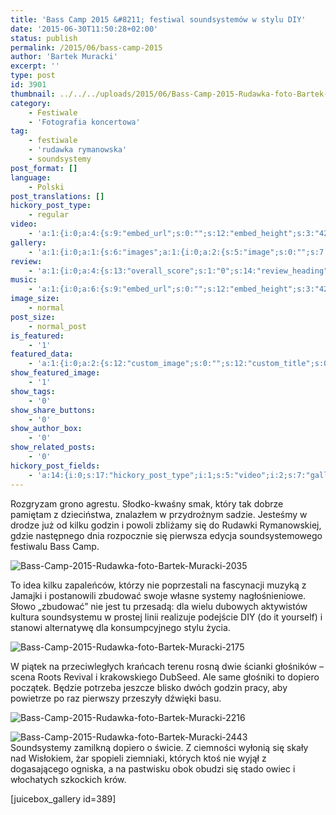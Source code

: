 ```yaml
---
title: 'Bass Camp 2015 &#8211; festiwal soundsystemów w stylu DIY'
date: '2015-06-30T11:50:28+02:00'
status: publish
permalink: /2015/06/bass-camp-2015
author: 'Bartek Muracki'
excerpt: ''
type: post
id: 3901
thumbnail: ../../../uploads/2015/06/Bass-Camp-2015-Rudawka-foto-Bartek-Muracki-2216.jpg
category:
    - Festiwale
    - 'Fotografia koncertowa'
tag:
    - festiwale
    - 'rudawka rymanowska'
    - soundsystemy
post_format: []
language:
    - Polski
post_translations: []
hickory_post_type:
    - regular
video:
    - 'a:1:{i:0;a:4:{s:9:"embed_url";s:0:"";s:12:"embed_height";s:3:"420";s:15:"self_hosted_url";s:0:"";s:18:"self_hosted_height";s:3:"420";}}'
gallery:
    - 'a:1:{i:0;a:1:{s:6:"images";a:1:{i:0;a:2:{s:5:"image";s:0:"";s:7:"caption";s:0:"";}}}}'
review:
    - 'a:1:{i:0;a:4:{s:13:"overall_score";s:1:"0";s:14:"review_heading";s:0:"";s:12:"summary_text";s:0:"";s:8:"criteria";a:1:{i:0;a:2:{s:4:"name";s:0:"";s:5:"score";s:1:"0";}}}}'
music:
    - 'a:1:{i:0;a:6:{s:9:"embed_url";s:0:"";s:12:"embed_height";s:3:"420";s:16:"soundcloud_embed";s:0:"";s:33:"soundcloud_include_featured_image";s:1:"0";s:13:"spotify_embed";s:0:"";s:30:"spotify_include_featured_image";s:1:"0";}}'
image_size:
    - normal
post_size:
    - normal_post
is_featured:
    - '1'
featured_data:
    - 'a:1:{i:0;a:2:{s:12:"custom_image";s:0:"";s:12:"custom_title";s:0:"";}}'
show_featured_image:
    - '1'
show_tags:
    - '0'
show_share_buttons:
    - '0'
show_author_box:
    - '0'
show_related_posts:
    - '0'
hickory_post_fields:
    - 'a:14:{i:0;s:17:"hickory_post_type";i:1;s:5:"video";i:2;s:7:"gallery";i:3;s:6:"review";i:4;s:5:"music";i:5;s:10:"image_size";i:6;s:9:"post_size";i:7;s:11:"is_featured";i:8;s:13:"featured_data";i:9;s:19:"show_featured_image";i:10;s:9:"show_tags";i:11;s:18:"show_share_buttons";i:12;s:15:"show_author_box";i:13;s:18:"show_related_posts";}'
---
```

Rozgryzam grono agrestu. Słodko-kwaśny smak, który tak dobrze pamiętam z dzieciństwa, znalazłem w przydrożnym sadzie. Jesteśmy w drodze już od kilku godzin i powoli zbliżamy się do Rudawki Rymanowskiej, gdzie następnego dnia rozpocznie się pierwsza edycja soundsystemowego festiwalu Bass Camp.

![Bass-Camp-2015-Rudawka-foto-Bartek-Muracki-2035](http://music.bartekmuracki.com/wp-content/uploads/2015/06/Bass-Camp-2015-Rudawka-foto-Bartek-Muracki-2035.jpg)

To idea kilku zapaleńców, którzy nie poprzestali na fascynacji muzyką z Jamajki i postanowili zbudować swoje własne systemy nagłośnieniowe. Słowo „zbudować” nie jest tu przesadą: dla wielu dubowych aktywistów kultura soundsystemu w prostej linii realizuje podejście DIY (do it yourself) i stanowi alternatywę dla konsumpcyjnego stylu życia.

![Bass-Camp-2015-Rudawka-foto-Bartek-Muracki-2175](http://music.bartekmuracki.com/wp-content/uploads/2015/06/Bass-Camp-2015-Rudawka-foto-Bartek-Muracki-2175.jpg)

W piątek na przeciwległych krańcach terenu rosną dwie ścianki głośników – scena Roots Revival i krakowskiego DubSeed. Ale same głośniki to dopiero początek. Będzie potrzeba jeszcze blisko dwóch godzin pracy, aby powietrze po raz pierwszy przeszyły dźwięki basu.

![Bass-Camp-2015-Rudawka-foto-Bartek-Muracki-2216](http://music.bartekmuracki.com/wp-content/uploads/2015/06/Bass-Camp-2015-Rudawka-foto-Bartek-Muracki-2216.jpg)

![Bass-Camp-2015-Rudawka-foto-Bartek-Muracki-2443](http://music.bartekmuracki.com/wp-content/uploads/2015/06/Bass-Camp-2015-Rudawka-foto-Bartek-Muracki-2443.jpg)  
Soundsystemy zamilkną dopiero o świcie. Z ciemności wyłonią się skały nad Wisłokiem, żar spopieli ziemniaki, których ktoś nie wyjął z dogasającego ogniska, a na pastwisku obok obudzi się stado owiec i włochatych szkockich krów.

\[juicebox\_gallery id=389\]